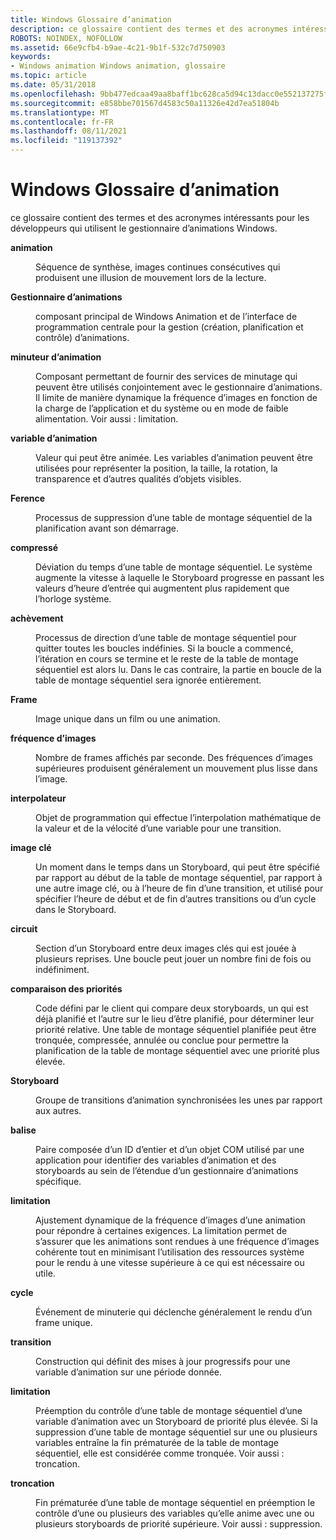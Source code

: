 ```yaml
---
title: Windows Glossaire d’animation
description: ce glossaire contient des termes et des acronymes intéressants pour les développeurs qui utilisent le gestionnaire d’animations Windows.
ROBOTS: NOINDEX, NOFOLLOW
ms.assetid: 66e9cfb4-b9ae-4c21-9b1f-532c7d750903
keywords:
- Windows animation Windows animation, glossaire
ms.topic: article
ms.date: 05/31/2018
ms.openlocfilehash: 9bb477edcaa49aa8baff1bc628ca5d94c13dacc0e552137275ff1e92d8e4cfae
ms.sourcegitcommit: e858bbe701567d4583c50a11326e42d7ea51804b
ms.translationtype: MT
ms.contentlocale: fr-FR
ms.lasthandoff: 08/11/2021
ms.locfileid: "119137392"
---
```

# <a name="windows-animation-glossary"></a>Windows Glossaire d’animation

ce glossaire contient des termes et des acronymes intéressants pour les développeurs qui utilisent le gestionnaire d’animations Windows.

<dl> <dt>

<span id="uianimation.term.animation"></span><span id="UIANIMATION.TERM.ANIMATION"></span>**animation** 
</dt> <dd>

Séquence de synthèse, images continues consécutives qui produisent une illusion de mouvement lors de la lecture.

</dd> <dt>

<span id="uianimation.term.animation_manager"></span><span id="UIANIMATION.TERM.ANIMATION_MANAGER"></span>**Gestionnaire d’animations** 
</dt> <dd>

composant principal de Windows Animation et de l’interface de programmation centrale pour la gestion (création, planification et contrôle) d’animations.

</dd> <dt>

<span id="uianimation.term.animation_timer"></span><span id="UIANIMATION.TERM.ANIMATION_TIMER"></span>**minuteur d’animation**
</dt> <dd>

Composant permettant de fournir des services de minutage qui peuvent être utilisés conjointement avec le gestionnaire d’animations. Il limite de manière dynamique la fréquence d’images en fonction de la charge de l’application et du système ou en mode de faible alimentation. Voir aussi : limitation.

</dd> <dt>

<span id="uianimation.term.animation_variable"></span><span id="UIANIMATION.TERM.ANIMATION_VARIABLE"></span>**variable d’animation** 
</dt> <dd>

Valeur qui peut être animée. Les variables d’animation peuvent être utilisées pour représenter la position, la taille, la rotation, la transparence et d’autres qualités d’objets visibles.

</dd> <dt>

<span id="uianimation.term.cancellation"></span><span id="UIANIMATION.TERM.CANCELLATION"></span>**Ference**
</dt> <dd>

Processus de suppression d’une table de montage séquentiel de la planification avant son démarrage.

</dd> <dt>

<span id="uianimation.term.compression"></span><span id="UIANIMATION.TERM.COMPRESSION"></span>**compressé**
</dt> <dd>

Déviation du temps d’une table de montage séquentiel. Le système augmente la vitesse à laquelle le Storyboard progresse en passant les valeurs d’heure d’entrée qui augmentent plus rapidement que l’horloge système.

</dd> <dt>

<span id="uianimation.term.conclusion"></span><span id="UIANIMATION.TERM.CONCLUSION"></span>**achèvement**
</dt> <dd>

Processus de direction d’une table de montage séquentiel pour quitter toutes les boucles indéfinies. Si la boucle a commencé, l’itération en cours se termine et le reste de la table de montage séquentiel est alors lu. Dans le cas contraire, la partie en boucle de la table de montage séquentiel sera ignorée entièrement.

</dd> <dt>

<span id="uianimation.term.frame"></span><span id="UIANIMATION.TERM.FRAME"></span>**Frame** 
</dt> <dd>

Image unique dans un film ou une animation.

</dd> <dt>

<span id="uianimation.term.frame_rate"></span><span id="UIANIMATION.TERM.FRAME_RATE"></span>**fréquence d’images** 
</dt> <dd>

Nombre de frames affichés par seconde. Des fréquences d’images supérieures produisent généralement un mouvement plus lisse dans l’image.

</dd> <dt>

<span id="uianimation.term.interpolator"></span><span id="UIANIMATION.TERM.INTERPOLATOR"></span>**interpolateur**
</dt> <dd>

Objet de programmation qui effectue l’interpolation mathématique de la valeur et de la vélocité d’une variable pour une transition.

</dd> <dt>

<span id="uianimation.term.keyframe"></span><span id="UIANIMATION.TERM.KEYFRAME"></span>**image clé**
</dt> <dd>

Un moment dans le temps dans un Storyboard, qui peut être spécifié par rapport au début de la table de montage séquentiel, par rapport à une autre image clé, ou à l’heure de fin d’une transition, et utilisé pour spécifier l’heure de début et de fin d’autres transitions ou d’un cycle dans le Storyboard.

</dd> <dt>

<span id="uianimation.term.loop"></span><span id="UIANIMATION.TERM.LOOP"></span>**circuit**
</dt> <dd>

Section d’un Storyboard entre deux images clés qui est jouée à plusieurs reprises. Une boucle peut jouer un nombre fini de fois ou indéfiniment.

</dd> <dt>

<span id="uianimation.term.priority_comparison"></span><span id="UIANIMATION.TERM.PRIORITY_COMPARISON"></span>**comparaison des priorités** 
</dt> <dd>

Code défini par le client qui compare deux storyboards, un qui est déjà planifié et l’autre sur le lieu d’être planifié, pour déterminer leur priorité relative. Une table de montage séquentiel planifiée peut être tronquée, compressée, annulée ou conclue pour permettre la planification de la table de montage séquentiel avec une priorité plus élevée.

</dd> <dt>

<span id="uianimation.term.storyboard"></span><span id="UIANIMATION.TERM.STORYBOARD"></span>**Storyboard** 
</dt> <dd>

Groupe de transitions d’animation synchronisées les unes par rapport aux autres.

</dd> <dt>

<span id="uianimation.term.tag"></span><span id="UIANIMATION.TERM.TAG"></span>**balise** 
</dt> <dd>

Paire composée d’un ID d’entier et d’un objet COM utilisé par une application pour identifier des variables d’animation et des storyboards au sein de l’étendue d’un gestionnaire d’animations spécifique.

</dd> <dt>

<span id="uianimation.term.throttling"></span><span id="UIANIMATION.TERM.THROTTLING"></span>**limitation** 
</dt> <dd>

Ajustement dynamique de la fréquence d’images d’une animation pour répondre à certaines exigences. La limitation permet de s’assurer que les animations sont rendues à une fréquence d’images cohérente tout en minimisant l’utilisation des ressources système pour le rendu à une vitesse supérieure à ce qui est nécessaire ou utile.

</dd> <dt>

<span id="uianimation.term.tick"></span><span id="UIANIMATION.TERM.TICK"></span>**cycle** 
</dt> <dd>

Événement de minuterie qui déclenche généralement le rendu d’un frame unique.

</dd> <dt>

<span id="uianimation.term.transition"></span><span id="UIANIMATION.TERM.TRANSITION"></span>**transition** 
</dt> <dd>

Construction qui définit des mises à jour progressifs pour une variable d’animation sur une période donnée.

</dd> <dt>

<span id="uianimation.term.trimming"></span><span id="UIANIMATION.TERM.TRIMMING"></span>**limitation**
</dt> <dd>

Préemption du contrôle d’une table de montage séquentiel d’une variable d’animation avec un Storyboard de priorité plus élevée. Si la suppression d’une table de montage séquentiel sur une ou plusieurs variables entraîne la fin prématurée de la table de montage séquentiel, elle est considérée comme tronquée. Voir aussi : troncation.

</dd> <dt>

<span id="uianimation.term.truncation"></span><span id="UIANIMATION.TERM.TRUNCATION"></span>**troncation**
</dt> <dd>

Fin prématurée d’une table de montage séquentiel en préemption le contrôle d’une ou plusieurs des variables qu’elle anime avec une ou plusieurs storyboards de priorité supérieure. Voir aussi : suppression.

</dd> </dl>

 

 




